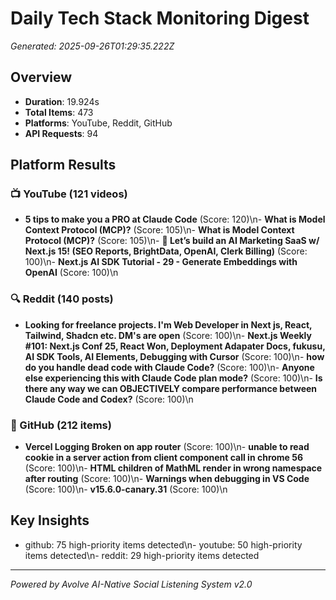 # Daily Tech Stack Monitoring Digest
*Generated: 2025-09-26T01:29:35.222Z*

## Overview
- **Duration**: 19.924s
- **Total Items**: 473
- **Platforms**: YouTube, Reddit, GitHub
- **API Requests**: 94

## Platform Results

### 📺 YouTube (121 videos)
- **5 tips to make you a PRO at Claude Code** (Score: 120)\n- **What is Model Context Protocol (MCP)?** (Score: 105)\n- **What is Model Context Protocol (MCP)?** (Score: 105)\n- **🔴 Let’s build an AI Marketing SaaS w/ Next.js 15! (SEO Reports, BrightData, OpenAI, Clerk Billing)** (Score: 100)\n- **Next.js AI SDK Tutorial - 29 - Generate Embeddings with OpenAI** (Score: 100)\n

### 🔍 Reddit (140 posts)
- **Looking for freelance projects. I'm Web Developer in Next js, React, Tailwind, Shadcn etc. DM's are open** (Score: 100)\n- **Next.js Weekly #101: Next.js Conf 25, React Won, Deployment Adapater Docs, fukusu, AI SDK Tools, AI Elements, Debugging with Cursor** (Score: 100)\n- **how do you handle dead code with Claude Code?** (Score: 100)\n- **Anyone else experiencing this with Claude Code plan mode?** (Score: 100)\n- **Is there any way we can OBJECTIVELY compare performance between Claude Code and Codex?** (Score: 100)\n

### 📂 GitHub (212 items)
- **Vercel Logging Broken on app router** (Score: 100)\n- **unable to read cookie in a server action from client component call in chrome 56** (Score: 100)\n- **HTML children of MathML render in wrong namespace after routing** (Score: 100)\n- **Warnings when debugging in VS Code** (Score: 100)\n- **v15.6.0-canary.31** (Score: 100)\n

## Key Insights
- github: 75 high-priority items detected\n- youtube: 50 high-priority items detected\n- reddit: 29 high-priority items detected

---
*Powered by Avolve AI-Native Social Listening System v2.0*
